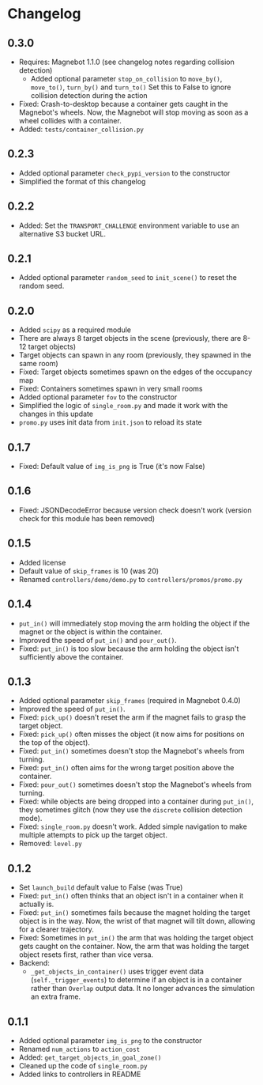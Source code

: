 # Changelog

## 0.3.0

- Requires: Magnebot 1.1.0 (see changelog notes regarding collision detection)
  - Added optional parameter `stop_on_collision` to `move_by()`, `move_to()`, `turn_by()` and `turn_to()` Set this to False to ignore collision detection during the action
- Fixed: Crash-to-desktop because a container gets caught in the Magnebot's wheels. Now, the Magnebot will stop moving as soon as a wheel collides with a container.
- Added: `tests/container_collision.py`

## 0.2.3

- Added optional parameter `check_pypi_version` to the constructor
- Simplified the format of this changelog

## 0.2.2

- Added: Set the `TRANSPORT_CHALLENGE` environment variable to use an alternative S3 bucket URL.

## 0.2.1

- Added optional parameter `random_seed` to `init_scene()` to reset the random seed.

## 0.2.0

- Added `scipy` as a required module
- There are always 8 target objects in the scene (previously, there are 8-12 target objects)
- Target objects can spawn in any room (previously, they spawned in the same room)
- Fixed: Target objects sometimes spawn on the edges of the occupancy map
- Fixed: Containers sometimes spawn in very small rooms
- Added optional parameter `fov` to the constructor
- Simplified the logic of `single_room.py` and made it work with the changes in this update
- `promo.py` uses init data from `init.json` to reload its state

## 0.1.7

- Fixed: Default value of `img_is_png` is True (it's now False)

## 0.1.6

- Fixed: JSONDecodeError because version check doesn't work (version check for this module has been removed)

## 0.1.5

- Added license
- Default value of `skip_frames` is 10 (was 20)
- Renamed `controllers/demo/demo.py` to `controllers/promos/promo.py`

## 0.1.4

- `put_in()` will immediately stop moving the arm holding the object if the magnet or the object is within the container.
- Improved the speed of `put_in()` and `pour_out()`.
- Fixed: `put_in()` is too slow because the arm holding the object isn't sufficiently above the container.

## 0.1.3

- Added optional parameter `skip_frames` (required in Magnebot 0.4.0)
- Improved the speed of `put_in()`.
- Fixed: `pick_up()` doesn't reset the arm if the magnet fails to grasp the target object.
- Fixed: `pick_up()` often misses the object (it now aims for positions on the top of the object).
- Fixed: `put_in()` sometimes doesn't stop the Magnebot's wheels from turning.
- Fixed: `put_in()` often aims for the wrong target position above the container.
- Fixed: `pour_out()` sometimes doesn't stop the Magnebot's wheels from turning.
- Fixed: while objects are being dropped into a container during `put_in()`, they sometimes glitch (now they use the `discrete` collision detection mode).
- Fixed: `single_room.py` doesn't work. Added simple navigation to make multiple attempts to pick up the target object.
- Removed: `level.py`

## 0.1.2

- Set `launch_build` default value to False (was True)
- Fixed: `put_in()` often thinks that an object isn't in a container when it actually is.
- Fixed: `put_in()` sometimes fails because the magnet holding the target object is in the way. Now, the wrist of that magnet will tilt down, allowing for a clearer trajectory.
- Fixed: Sometimes in `put_in()` the arm that was holding the target object gets caught on the container. Now, the arm that was holding the target object resets first, rather than vice versa.
- Backend:
  - `_get_objects_in_container()` uses trigger event data (`self._trigger_events`) to determine if an object is in a container rather than `Overlap` output data. It no longer advances the simulation an extra frame.

## 0.1.1

- Added optional parameter `img_is_png` to the constructor
- Renamed `num_actions` to `action_cost`
- Added: `get_target_objects_in_goal_zone()`
- Cleaned up the code of `single_room.py`
- Added links to controllers in README